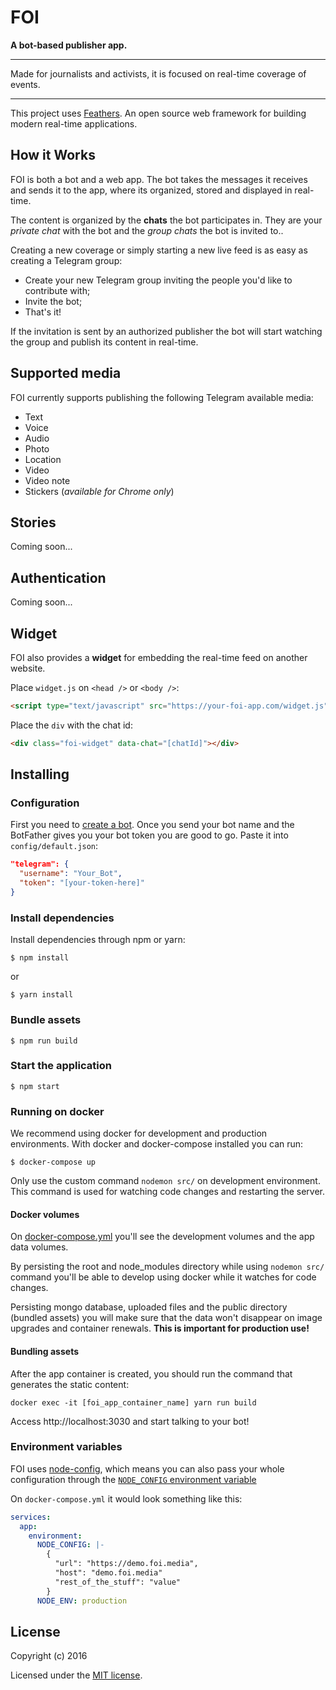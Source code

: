 # FOI

**A bot-based publisher app.**

---

Made for journalists and activists, it is focused on real-time coverage of events.

---

This project uses [Feathers](http://feathersjs.com). An open source web framework for building modern real-time applications.

## How it Works

FOI is both a bot and a web app. The bot takes the messages it receives and sends it to the app, where its organized, stored and displayed in real-time.

The content is organized by the **chats** the bot participates in. They are your *private chat* with the bot and the *group chats* the bot is invited to..

Creating a new coverage or simply starting a new live feed is as easy as creating a Telegram group:

 - Create your new Telegram group inviting the people you'd like to contribute with;
 - Invite the bot;
 - That's it!

If the invitation is sent by an authorized publisher the bot will start watching the group and publish its content in real-time.

## Supported media

FOI currently supports publishing the following Telegram available media:

 - Text
 - Voice
 - Audio
 - Photo
 - Location
 - Video
 - Video note
 - Stickers (*available for Chrome only*)

## Stories

Coming soon...

## Authentication

Coming soon...

## Widget

FOI also provides a **widget** for embedding the real-time feed on another website.

Place `widget.js` on `<head />` or `<body />`:

```html
<script type="text/javascript" src="https://your-foi-app.com/widget.js" async></script>
```

Place the `div` with the chat id:

```html
<div class="foi-widget" data-chat="[chatId]"></div>
```

## Installing

### Configuration

First you need to [create a bot](https://telegram.me/botfather). Once you send your bot name and the BotFather gives you your bot token you are good to go. Paste it into `config/default.json`:

```json
"telegram": {
  "username": "Your_Bot",
  "token": "[your-token-here]"
}
```

### Install dependencies

Install dependencies through npm or yarn:

```
$ npm install
```

or

```
$ yarn install
```

### Bundle assets

```
$ npm run build
```

### Start the application

```
$ npm start
```

### Running on docker

We recommend using docker for development and production environments. With docker and docker-compose installed you can run:

```
$ docker-compose up
```

Only use the custom command `nodemon src/` on development environment. This command is used for watching code changes and restarting the server.

#### Docker volumes

On [docker-compose.yml](docker-compose.yml) you'll see the development volumes and the app data volumes.

By persisting the root and node_modules directory while using `nodemon src/` command you'll be able to develop using docker while it watches for code changes.

Persisting mongo database, uploaded files and the public directory (bundled assets) you will make sure that the data won't disappear on image upgrades and container renewals. **This is important for production use!**

#### Bundling assets

After the app container is created, you should run the command that generates the static content:

```
docker exec -it [foi_app_container_name] yarn run build
```

Access http://localhost:3030 and start talking to your bot!

### Environment variables

FOI uses [node-config](https://github.com/lorenwest/node-config), which means you can also pass your whole configuration through the [`NODE_CONFIG` environment variable](https://github.com/lorenwest/node-config/wiki/Environment-Variables#node_config)

On `docker-compose.yml` it would look something like this:

```yaml
services:
  app:
    environment:
      NODE_CONFIG: |-
        {
          "url": "https://demo.foi.media",
          "host": "demo.foi.media"
          "rest_of_the_stuff": "value"
        }
      NODE_ENV: production
```

## License

Copyright (c) 2016

Licensed under the [MIT license](LICENSE).
